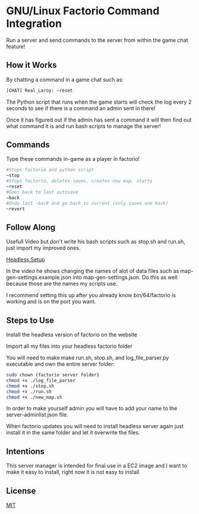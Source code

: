 # GNU/Linux Factorio Command Integration

Run a server and send commands to the server from within the game chat feature!

## How it Works

By chatting a command in a game chat such as: 

```bash
[CHAT] Real_Laroy: ~reset
```

The Python script that runs when the game starts will check the log every 2 seconds to see if there is a command an admin sent in there!

Once it has figured out if the admin has sent a command it will then find out what command it is and run bash scripts to manage the server!

## Commands

Type these commands in-game as a player in factorio!

```bash
#Stops factorio and python script
~stop
#Stops factorio, deletes saves, creates new map, starts
~reset
#Goes back to last autosave
~back
#Undo last ~back and go back to current (only saves one back)
~revert
```

## Follow Along

Usefull Video but don't write his bash scripts such as stop.sh and run.sh, just import my improved ones.

[Headless Setup](https://www.youtube.com/watch?v=EfG2Y6mayDY)

In the video he shows changing the names of alot of data files such as map-gen-settings.example.json into map-gen-settings.json. Do this as well because those are the names my scripts use.

I recommend setting this up after you already know bin/64/factorio is working and is on the port you want.

## Steps to Use

Install the headless version of factorio on the website

Import all my files into your headless factorio folder

You will need to make make run.sh, stop.sh, and log_file_parser.py executable and own the entire server folder:

```bash
sudo chown (factorio server folder)
chmod +x ./log_file_parser
chmod +x ./stop.sh
chmod +x ./run.sh
chmod +x ./new_map.sh
```

In order to make yourself admin you will have to add your name to the server-adminlist.json file.

When factorio updates you will need to install headless server again just install it in the same folder and let it overwrite the files.

## Intentions

This server manager is intended for final use in a EC2 image and I want to make it easy to install, right now it is not easy to install

## License
[MIT](https://choosealicense.com/licenses/mit/)